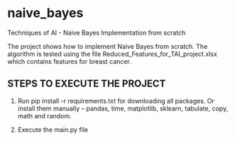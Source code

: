 # naive_bayes
Techniques of AI - Naive Bayes Implementation from scratch

The project shows how to implement Naive Bayes from scratch. The algorithm is tested using the file Reduced_Features_for_TAI_project.xlsx which contains features for breast cancer.

## STEPS TO EXECUTE THE PROJECT
1. Run pip install -r requirements.txt for downloading all packages. Or install them manually –
pandas, time, matplotlib, sklearn, tabulate, copy, math and random.

2. Execute the main.py file
